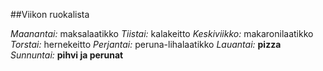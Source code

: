 ##Viikon ruokalista

*Maanantai:* maksalaatikko
*Tiistai:* kalakeitto
*Keskiviikko:* makaronilaatikko
*Torstai:* hernekeitto
*Perjantai:* peruna-lihalaatikko
*Lauantai:* **pizza**
*Sunnuntai:* **pihvi ja perunat**
